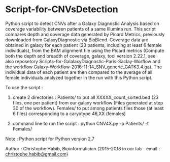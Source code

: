 # Script-for-CNVsDetection
Python script to detect CNVs after a Galaxy Diagnostic Analysis based on coverage variability between patients of a same Illumina run. 
This script compares depth and coverage data generated by Picard Metrics, previously downloaded from GalaxyDiagnostic via BioBlend. 
Coverage data are obtained in galaxy for each patient (23 patients, including at least 6 female individuals), from the BAM alignment file using the Picard metrics (Compute both the depth and breadth of coverage, galaxy, tool version 2.22.1, see also reposetory Scripts-for-GalalaxyDiagnostic-Paris-Saclay-Worflow and the workflow Galaxy-Workflow-2016-11-14_SNV_generic_GATK3.4.ga). The individual data of each patient are then compared to the average of all female individuals analyzed together in the run with this Python script.

To use the script :

1) create 2 directories : 
Patients/ to put all XXXXX_count_sorted.bed (23 files, one per patient) from our galaxy workflow (Files generated at step 30 of the workflow).
Females/ to put among patients files those (at least 6 files) corresponding to a caryotype 46,XX (females)

2) command line to run the script : python CNV4X.py -p Patients/ -t Females/

Note : Python script for Python version 2.7

Author : Christophe Habib, Bioinformatician (2015-2018 in our lab - email : christophe.habib@gmail.com)
